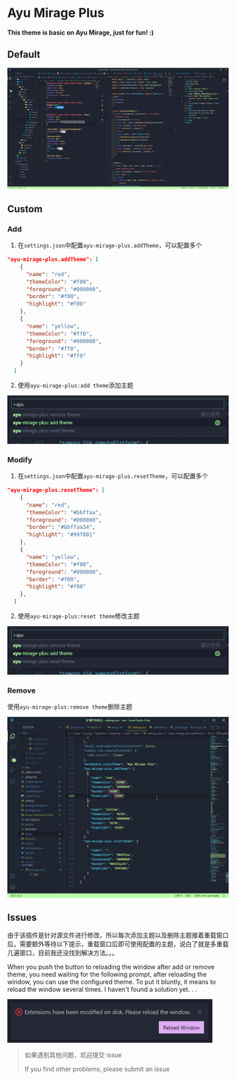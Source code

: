 # Ayu Mirage Plus

**This theme is basic on Ayu Mirage, just for fun! :)**

## Default

![](https://raw.githubusercontent.com/whosydd/images-in-one/main/20210704000712.PNG)

## Custom

### Add

1. 在`settings.json`中配置`ayu-mirage-plus.addTheme`，可以配置多个

```json
"ayu-mirage-plus.addTheme": [
    {
      "name": "red",
      "themeColor": "#f00",
      "foreground": "#000000",
      "border": "#f00",
      "highlight": "#f00"
    },
    {
      "name": "yellow",
      "themeColor": "#ff0",
      "foreground": "#000000",
      "border": "#ff0",
      "highlight": "#ff0"
    }
  ]
```

2. 使用`ayu-mirage-plus:add theme`添加主题

![add](https://raw.githubusercontent.com/whosydd/images-in-one/main/20210704000705.PNG)

### Modify

1. 在`settings.json`中配置`ayu-mirage-plus.resetTheme`，可以配置多个

```json
"ayu-mirage-plus.resetTheme": [
    {
      "name": "red",
      "themeColor": "#bbffaa",
      "foreground": "#000000",
      "border": "#bbffaa34",
      "highlight": "#99f881"
    },
    {
      "name": "yellow",
      "themeColor": "#f00",
      "foreground": "#000000",
      "border": "#f00",
      "highlight": "#f00"
    },
  ]
```

2. 使用`ayu-mirage-plus:reset theme`修改主题

![add](https://raw.githubusercontent.com/whosydd/images-in-one/main/20210704000705.PNG)

### Remove

使用`ayu-mirage-plus:remove theme`删除主题

![remove](https://raw.githubusercontent.com/whosydd/images-in-one/main/20210704000717.gif)



## Issues

由于该插件是针对源文件进行修改，所以每次添加主题以及删除主题接着重载窗口后，需要额外等待以下提示，重载窗口后即可使用配置的主题，说白了就是多重载几遍窗口，目前我还没找到解决方法。。。

When you push the button to reloading the window after add or remove theme, you need waiting for the following prompt, after reloading the window, you can use the configured theme. To put it bluntly, it means to reload the window several times. I haven't found a solution yet. . .

![](https://raw.githubusercontent.com/whosydd/images-in-one/main/20210704000716.PNG)

> 如果遇到其他问题，欢迎提交 issue
>
> If you find other problems, please submit an issue
